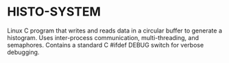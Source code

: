 # HISTO-SYSTEM
Linux C program that writes and reads data in a circular buffer to generate a histogram.
Uses inter-process communication, multi-threading, and semaphores.
Contains a standard C #ifdef DEBUG switch for verbose debugging.
